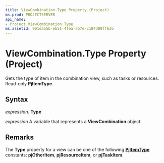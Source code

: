 ```yaml
---
title: ViewCombination.Type Property (Project)
ms.prod: PROJECTSERVER
api_name:
- Project.ViewCombination.Type
ms.assetid: 901da55b-eb51-4fea-ab7e-c184d89ff63b
---
```



# ViewCombination.Type Property (Project)

Gets the type of item in the combination view, such as tasks or resources. Read-only  **PjItemType**.


## Syntax

 _expression_. **Type**

 _expression_ A variable that represents a **ViewCombination** object.


## Remarks

The  **Type** property for a view can be one of the following **[PjItemType](pjitemtype-enumeration-project.md)** constants: **pjOtherItem**, **pjResourceItem**, or **pjTaskItem**.


